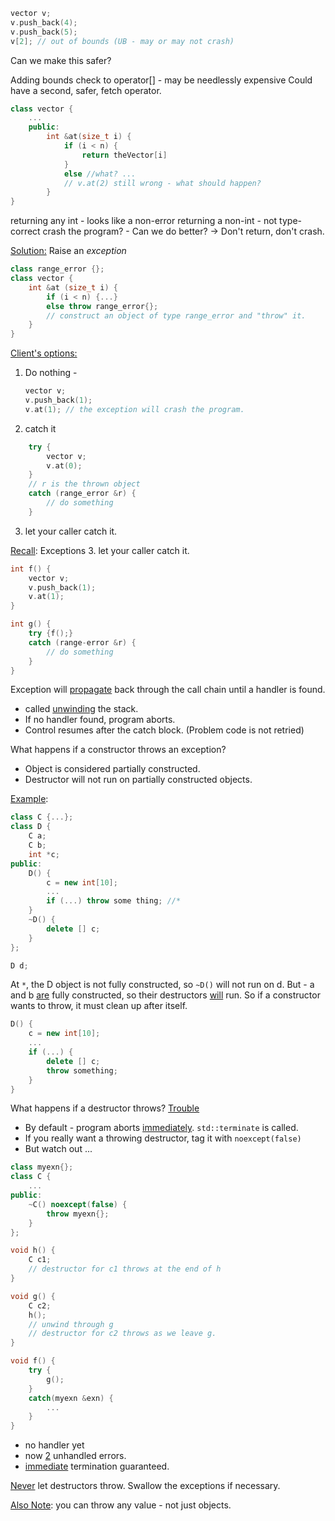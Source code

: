 ```c++
vector v;
v.push_back(4);
v.push_back(5);
v[2]; // out of bounds (UB - may or may not crash)
```

Can we make this safer?

Adding bounds check to operator\[] - may be needlessly expensive
Could have a second, safer, fetch operator.
```c++
class vector {
	...
	public:
		int &at(size_t i) {
			if (i < n) {
				return theVector[i]
			}
			else //what? ...
			// v.at(2) still wrong - what should happen?
		}
}
```
returning any int - looks like a non-error
returning a non-int - not type-correct
crash the program? - Can we do better?
-> Don't return, don't crash.

<u>Solution:</u> Raise an *exception*
```c++
class range_error {};
class vector {
	int &at (size_t i) {
		if (i < n) {...}
		else throw range_error{};
		// construct an object of type range_error and "throw" it.
	}
}
```

<u>Client's options:</u>
1. Do nothing - 
	```c++
	vector v;
	v.push_back(1);
	v.at(1); // the exception will crash the program.
	```
2.  catch it
```c++
	try {
		vector v;
		v.at(0);
	}
	// r is the thrown object
	catch (range_error &r) {
		// do something
	}
```
3. let your caller catch it.


<u>Recall</u>:
Exceptions
3. let your caller catch it.
```c++
int f() {
	vector v;
	v.push_back(1);
	v.at(1);
}

int g() {
	try {f();}
	catch (range-error &r) {
		// do something
	}
}
```
Exception will <u>propagate</u> back through the call chain until a handler is found.
- called <u>unwinding</u> the stack.
- If no handler found, program aborts.
- Control resumes after the catch block. (Problem code is not retried)

What happens if a constructor throws an exception?
- Object is considered partially constructed.
- Destructor will not run on partially constructed objects.

<u>Example</u>:
```c++
class C {...};
class D {
	C a;
	C b;
	int *c;
public:
	D() {
		c = new int[10];
		...
		if (...) throw some thing; //*
	}
	~D() {
		delete [] c;
	}
};

D d;
```
At `*`, the D object is not fully constructed, so `~D()` will not run on d.
But - a and b <u>are</u> fully constructed, so their destructors <u>will</u> run.
So if a constructor wants to throw, it must clean up after itself.
```c++
D() {
	c = new int[10];
	...
	if (...) {
		delete [] c;
		throw something;
	}
}
```


What happens if a destructor throws? <u>Trouble</u>
- By default - program aborts <u>immediately</u>. `std::terminate` is called.
- If you really want a throwing destructor, tag it with `noexcept(false)`
- But watch out ...
```c++
class myexn{};
class C {
	...
public:
	~C() noexcept(false) {
		throw myexn{};
	}
};

void h() {
	C c1; 
	// destructor for c1 throws at the end of h
}

void g() {
	C c2;
	h();
	// unwind through g
	// destructor for c2 throws as we leave g.
}

void f() {
	try {
		g();
	}
	catch(myexn &exn) {
		...
	}
}
```
- no handler yet
- now <u>2</u> unhandled errors.
- <u>immediate</u> termination guaranteed.

<u>Never</u> let destructors throw. Swallow the exceptions if necessary.

<u>Also Note</u>: you can throw any value - not just objects.
